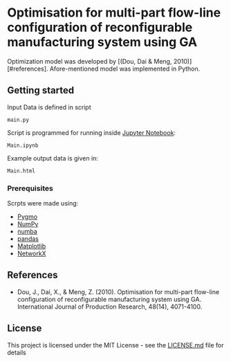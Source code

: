 # Optimisation for multi-part flow-line configuration of reconfigurable manufacturing system using GA

Optimization model was developed by [(Dou, Dai & Meng, 2010)][#references].
Afore-mentioned model was implemented in Python.

## Getting started

Input Data is defined in script

```
main.py
```

Script is programmed for running inside [Jupyter Notebook](https://jupyter.org/):

```
Main.ipynb
```

Example output data is given in:

```
Main.html
```

### Prerequisites

Scrpts were made using:
* [Pygmo](https://esa.github.io/pagmo2/)
* [NumPy](https://github.com/numpy/numpy)
* [numba](https://github.com/numba/numba)
* [pandas](https://github.com/pandas-dev/pandas)
* [Matplotlib](https://github.com/matplotlib/matplotlib)
* [NetworkX](https://github.com/networkx)

## References

* Dou, J., Dai, X., & Meng, Z. (2010). Optimisation for multi-part flow-line configuration of reconfigurable manufacturing system using GA. International Journal of Production Research, 48(14), 4071-4100.

## License

This project is licensed under the MIT License - see the [LICENSE.md](LICENSE.md) file for details

